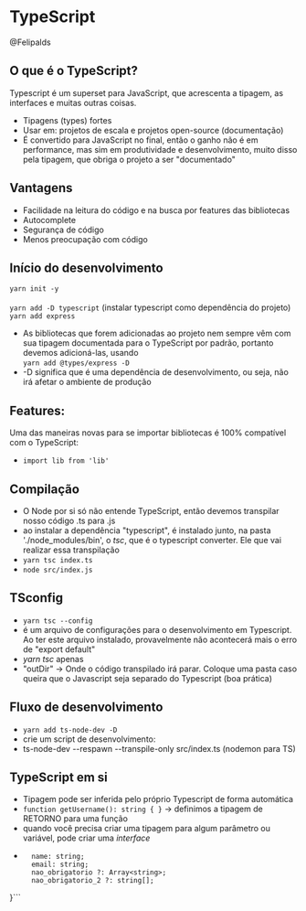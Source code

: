 # TypeScript
@Felipalds
## O que é o TypeScript?
Typescript é um superset para JavaScript, que acrescenta a tipagem, as interfaces e muitas outras coisas.
- Tipagens (types) fortes
- Usar em: projetos de escala e projetos open-source (documentação)
- É convertido para JavaScript no final, então o ganho não é em performance, mas sim em produtividade e desenvolvimento, muito disso pela tipagem, que obriga o projeto a ser "documentado"

## Vantagens
- Facilidade na leitura do código e na busca por features das bibliotecas
- Autocomplete
- Segurança de código
- Menos preocupação com código

## Início do desenvolvimento
```yarn init -y``` <br><br>
```yarn add -D typescript``` (instalar typescript como dependência do projeto)<br>
```yarn add express```

- As bibliotecas que forem adicionadas ao projeto nem sempre vêm com sua tipagem documentada para o TypeScript por padrão, portanto devemos adicioná-las, usando <br>
```yarn add @types/express -D```
- -D significa que é uma dependência de desenvolvimento, ou seja, não irá afetar o ambiente de produção

## Features:
Uma das maneiras novas para se importar bibliotecas é 100% compatível com o TypeScript: <br>
- ```import lib from 'lib'```

## Compilação
- O Node por si só não entende TypeScript, então devemos transpilar nosso código .ts para .js
- ao instalar a dependência "typescript", é instalado junto, na pasta './node_modules/bin', o *tsc*, que é o typescript converter. Ele que vai realizar essa transpilação
- ```yarn tsc index.ts```
- ```node src/index.js```

## TSconfig
- ```yarn tsc --config```
- é um arquivo de configurações para o desenvolvimento em Typescript. Ao ter este arquivo instalado, provavelmente não acontecerá mais o erro de "export default"
- *yarn tsc* apenas
- "outDir" -> Onde o código transpilado irá parar. Coloque uma pasta caso queira que o Javascript seja separado do Typescript (boa prática)

## Fluxo de desenvolvimento
- ```yarn add ts-node-dev -D```
- crie um script de desenvolvimento:
- ts-node-dev --respawn --transpile-only src/index.ts (nodemon para TS)

## TypeScript em si
- Tipagem pode ser inferida pelo próprio Typescript de forma automática
- ```function getUsername(): string { }```  -> definimos a tipagem de RETORNO para uma função
- quando você precisa criar uma tipagem para algum parâmetro ou variável, pode criar uma *interface*
- ```interface INomeInterface {
    name: string;
    email: string;
    nao_obrigatorio ?: Array<string>;
    nao_obrigatorio_2 ?: string[];
}```